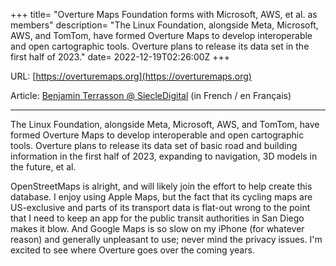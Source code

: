+++
title= "Overture Maps Foundation forms with Microsoft, AWS, et al. as members"
description= "The Linux Foundation, alongside Meta, Microsoft, AWS, and TomTom, have formed Overture Maps to develop interoperable and open cartographic tools. Overture plans to release its data set in the first half of 2023."
date= 2022-12-19T02:26:00Z
+++

URL: [https://overturemaps.org](https://overturemaps.org)

Article: [Benjamin Terrasson @ SiecleDigital](https://siecledigital.fr/2022/12/19/meta-microsoft-amazon-tomtom-et-fondation-linux-developper-produits-cartographiques-ouverts/) (in French / en Français)

---

The Linux Foundation, alongside Meta, Microsoft, AWS, and TomTom, have formed Overture Maps to develop interoperable and open cartographic tools. Overture plans to release its data set of basic road and building information in the first half of 2023, expanding to navigation, 3D models in the future, et al.

OpenStreetMaps is alright, and will likely join the effort to help create this database. I enjoy using Apple Maps, but the fact that its cycling maps are US-exclusive and parts of its transport data is flat-out wrong to the point that I need to keep an app for the public transit authorities in San Diego makes it blow. And Google Maps is so slow on my iPhone (for whatever reason) and generally unpleasant to use; never mind the privacy issues. I'm excited to see where Overture goes over the coming years.
